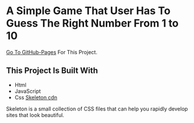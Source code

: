 # A Simple Game That User Has To Guess The Right Number From 1 to 10

[Go To GitHub-Pages](https....) For This Project.

## This Project Is Built With

- Html
- JavaScript
- Css [Skeleton cdn](https://cdnjs.com/libraries/skeleton)

Skeleton is a small collection of CSS files that can help you rapidly develop sites that look beautiful.

